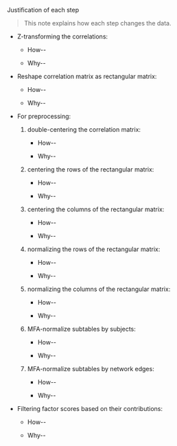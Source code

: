 Justification of each step

> This note explains how each step changes the data.

+ Z-transforming the correlations:

	+ How--

	+ Why--

+ Reshape correlation matrix as rectangular matrix:
	
	+ How--

	+ Why--

+ For preprocessing:

	1. double-centering the correlation matrix:

		+ How--

		+ Why--

	2. centering the rows of the rectangular matrix:

		+ How--

		+ Why--

	3. centering the columns of the rectangular matrix:

		+ How--

		+ Why--

	4. normalizing the rows of the rectangular matrix:

		+ How--

		+ Why--

	5. normalizing the columns of the rectangular matrix:

		+ How--

		+ Why--

	6. MFA-normalize subtables by subjects:

		+ How--

		+ Why--

	7. MFA-normalize subtables by network edges:

		+ How--

		+ Why--

+ Filtering factor scores based on their contributions:

	+ How--

	+ Why--